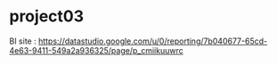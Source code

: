 # project03

BI site : https://datastudio.google.com/u/0/reporting/7b040677-65cd-4e63-9411-549a2a936325/page/p_cmiikuuwrc
